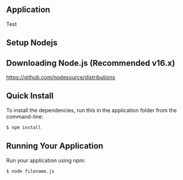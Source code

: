 ## Application
Test

## Setup Nodejs

## Downloading Node.js (Recommended v16.x)
https://github.com/nodesource/distributions


## Quick Install
To install the dependencies, run this in the application folder from the command-line:

```bash
$ npm install
```


## Running Your Application

Run your application using npm:

```bash
$ node filename.js
```